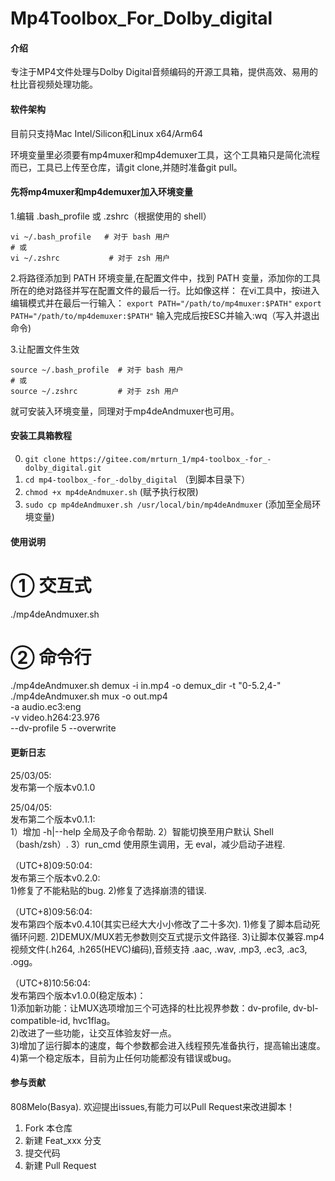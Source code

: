 # Mp4Toolbox_For_Dolby_digital

#### 介绍
专注于MP4文件处理与Dolby Digital音频编码的开源工具箱，提供高效、易用的杜比音视频处理功能。

#### 软件架构
目前只支持Mac Intel/Silicon和Linux x64/Arm64

环境变量里必须要有mp4muxer和mp4demuxer工具，这个工具箱只是简化流程而已，工具已上传至仓库，请git clone,并随时准备git pull。

#### 先将mp4muxer和mp4demuxer加入环境变量

1.编辑 .bash_profile 或 .zshrc（根据使用的 shell）
```
vi ~/.bash_profile   # 对于 bash 用户
# 或
vi ~/.zshrc           # 对于 zsh 用户
```

2.将路径添加到 PATH 环境变量,在配置文件中，找到 PATH 变量，添加你的工具所在的绝对路径并写在配置文件的最后一行。比如像这样：
在vi工具中，按i进入编辑模式并在最后一行输入：
`export PATH="/path/to/mp4muxer:$PATH"`
`export PATH="/path/to/mp4demuxer:$PATH"`
输入完成后按ESC并输入:wq（写入并退出命令)

3.让配置文件生效

```
source ~/.bash_profile  # 对于 bash 用户
# 或
source ~/.zshrc         # 对于 zsh 用户
```
就可安装入环境变量，同理对于mp4deAndmuxer也可用。

#### 安装工具箱教程

0.  `git clone https://gitee.com/mrturn_1/mp4-toolbox_-for_-dolby_digital.git`
1.  `cd mp4-toolbox_-for_-dolby_digital` （到脚本目录下）
2.  `chmod +x mp4deAndmuxer.sh` (赋予执行权限)
3.  `sudo cp mp4deAndmuxer.sh /usr/local/bin/mp4deAndmuxer` (添加至全局环境变量)

#### 使用说明

# ① 交互式
./mp4deAndmuxer.sh

# ② 命令行
./mp4deAndmuxer.sh demux -i in.mp4 -o demux_dir -t "0-5.2,4-"
./mp4deAndmuxer.sh mux   -o out.mp4 \
                       -a audio.ec3:eng \
                       -v video.h264:23.976 \
                       --dv-profile 5 --overwrite

#### 更新日志
25/03/05:  
发布第一个版本v0.1.0  
  
25/04/05:  
发布第二个版本v0.1.1:  
   1）增加 -h|--help 全局及子命令帮助. 
   2）智能切换至用户默认 Shell（bash/zsh）. 
   3）run_cmd 使用原生调用，无 eval，减少启动子进程. 

（UTC+8)09:50:04:  
 发布第三个版本v0.2.0:  
    1)修复了不能粘贴的bug. 
    2)修复了选择崩溃的错误. 
  
（UTC+8)09:56:04:  
 发布第四个版本v0.4.10(其实已经大大小小修改了二十多次). 
    1)修复了脚本启动死循环问题. 
    2)DEMUX/MUX若无参数则交互式提示文件路径. 
    3)让脚本仅兼容.mp4视频文件(.h264, .h265(HEVC)编码),音频支持 .aac, .wav, .mp3, .ec3, .ac3, .ogg。  

（UTC+8)10:56:04:  
    发布第四个版本v1.0.0(稳定版本)：  
    1)添加新功能：让MUX选项增加三个可选择的杜比视界参数：dv-profile, dv-bl-compatible-id, hvc1flag。  
    2)改进了一些功能，让交互体验友好一点。  
    3)增加了运行脚本的速度，每个参数都会进入线程预先准备执行，提高输出速度。  
    4)第一个稳定版本，目前为止任何功能都没有错误或bug。  

#### 参与贡献
808Melo(Basya). 
欢迎提出issues,有能力可以Pull Request来改进脚本！  
1.  Fork 本仓库
2.  新建 Feat_xxx 分支
3.  提交代码
4.  新建 Pull Request